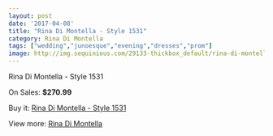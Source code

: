 ```yaml
---
layout: post
date: '2017-04-08'
title: "Rina Di Montella - Style 1531"
category: Rina Di Montella
tags: ["wedding","junoesque","evening","dresses","prom"]
image: http://img.sequinious.com/29133-thickbox_default/rina-di-montella-style-1531.jpg
---
```

Rina Di Montella - Style 1531

On Sales: **$270.99**
<a href="https://www.sequinious.com/rina-di-montella/7523-rina-di-montella-style-1531.html"><amp-img layout="responsive" width="600" height="600" src="//img.sequinious.com/29133-thickbox_default/rina-di-montella-style-1531.jpg" alt="Rina Di Montella - Style 1531 0" /></a>
<a href="https://www.sequinious.com/rina-di-montella/7523-rina-di-montella-style-1531.html"><amp-img layout="responsive" width="600" height="600" src="//img.sequinious.com/29134-thickbox_default/rina-di-montella-style-1531.jpg" alt="Rina Di Montella - Style 1531 1" /></a>
<a href="https://www.sequinious.com/rina-di-montella/7523-rina-di-montella-style-1531.html"><amp-img layout="responsive" width="600" height="600" src="//img.sequinious.com/29135-thickbox_default/rina-di-montella-style-1531.jpg" alt="Rina Di Montella - Style 1531 2" /></a>

Buy it: [Rina Di Montella - Style 1531](https://www.sequinious.com/rina-di-montella/7523-rina-di-montella-style-1531.html "Rina Di Montella - Style 1531")

View more: [Rina Di Montella](https://www.sequinious.com/65-rina-di-montella "Rina Di Montella")